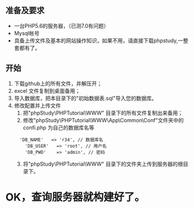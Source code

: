 ## 准备及要求
- 一台PHP5.6的服务器，（已测7.0有问题）
- Mysql帐号
- 具备上传文件及基本的网站操作知识，如果不用，请直接下载phpstudy,一整套都有了。
## 开始
1. 下载github上的所有文件，并解压开；
2. excel 文件复制到桌面备用；
3. 导入数据库，把本目录下的"初始数据表.sql"导入您的数据库。
4. 修改配置并上传文件
    1. 把"phpStudy\PHPTutorial\WWW" 目录下的所有文件复制出来备用；
    2. 修改"phpStudy\PHPTutorial\WWW\App\Common\Conf"文件夹中的confi.php 为自己的数据库名等
    ```
      'DB_NAME'   => 'r34', // 数据库名
    	'DB_USER'   => 'root', // 用户名
    	'DB_PWD'    => 'admin', // 密码
    ```
    3. 将"phpStudy\PHPTutorial\WWW" 目录下的文件夹上传到服务器的根目录下。
    
# OK，查询服务器就构建好了。
